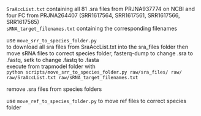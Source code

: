 ```SraAccList.txt``` containing all 81 .sra files from PRJNA937774 on NCBI and four FC from PRJNA264407 (SRR1617564, SRR1617561, SRR1617566, SRR1617565)  
```sRNA_target_filenames.txt``` containing the corresponding filenames  

use ```move_srr_to_species_folder.py```  
to download all sra files from SraAccList.txt into the sra_files folder
then move sRNA files to correct species folder, fasterq-dump to change .sra to .fastq, setk to change .fastq to .fasta  
execute from trapmodel folder with  
```python scripts/move_srr_to_species_folder.py raw/sra_files/ raw/ raw/SraAccList.txt raw/sRNA_target_filenames.txt```

remove .sra files from species folders  

use ```move_ref_to_species_folder.py``` 
to move ref files to correct species folder
